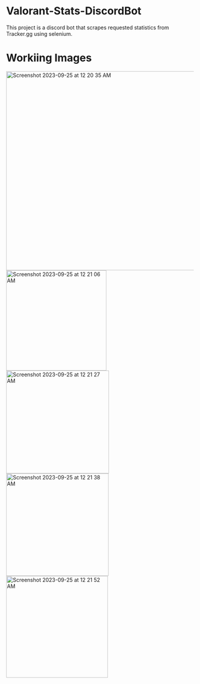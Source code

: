 # Valorant-Stats-DiscordBot
This project is a discord bot that scrapes requested statistics from Tracker.gg using selenium. 
# Workiing Images
<img width="534" alt="Screenshot 2023-09-25 at 12 20 35 AM" src="https://github.com/RaymondYan38/Valorant-Stats-DiscordBot/assets/94600273/a7f00349-1d7a-4040-8cac-1139cfc421c0">

<img width="269" alt="Screenshot 2023-09-25 at 12 21 06 AM" src="https://github.com/RaymondYan38/Valorant-Stats-DiscordBot/assets/94600273/71e83bfe-b52f-4c47-ba77-daf05e669a9d">

<img width="276" alt="Screenshot 2023-09-25 at 12 21 27 AM" src="https://github.com/RaymondYan38/Valorant-Stats-DiscordBot/assets/94600273/c02b6d1d-c93c-4454-9a06-72a98d42bc91">

<img width="275" alt="Screenshot 2023-09-25 at 12 21 38 AM" src="https://github.com/RaymondYan38/Valorant-Stats-DiscordBot/assets/94600273/d744d29d-ecab-4d67-99f5-699f06fa8ed3">

<img width="273" alt="Screenshot 2023-09-25 at 12 21 52 AM" src="https://github.com/RaymondYan38/Valorant-Stats-DiscordBot/assets/94600273/d4795aa8-2e6c-44c3-bc56-fa3c9adc2770">

